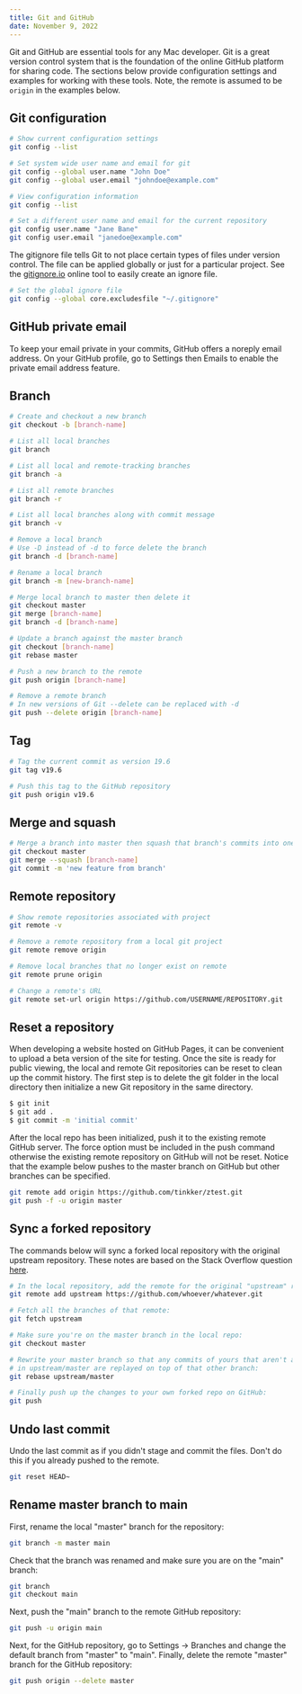 ```yaml
---
title: Git and GitHub
date: November 9, 2022
---
```


Git and GitHub are essential tools for any Mac developer. Git is a great version control system that is the foundation of the online GitHub platform for sharing code. The sections below provide configuration settings and examples for working with these tools. Note, the remote is assumed to be `origin` in the examples below.

## Git configuration

```bash
# Show current configuration settings
git config --list

# Set system wide user name and email for git
git config --global user.name "John Doe"
git config --global user.email "johndoe@example.com"

# View configuration information
git config --list

# Set a different user name and email for the current repository
git config user.name "Jane Bane"
git config user.email "janedoe@example.com"
```

The gitignore file tells Git to not place certain types of files under version control. The file can be applied globally or just for a particular project. See the [gitignore.io](https://www.gitignore.io) online tool to easily create an ignore file.

```bash
# Set the global ignore file
git config --global core.excludesfile "~/.gitignore"
```

## GitHub private email

To keep your email private in your commits, GitHub offers a noreply email address. On your GitHub profile, go to Settings then Emails to enable the private email address feature.

## Branch

```bash
# Create and checkout a new branch
git checkout -b [branch-name]

# List all local branches
git branch

# List all local and remote-tracking branches
git branch -a

# List all remote branches
git branch -r

# List all local branches along with commit message
git branch -v

# Remove a local branch
# Use -D instead of -d to force delete the branch
git branch -d [branch-name]

# Rename a local branch
git branch -m [new-branch-name]

# Merge local branch to master then delete it
git checkout master
git merge [branch-name]
git branch -d [branch-name]

# Update a branch against the master branch
git checkout [branch-name]
git rebase master

# Push a new branch to the remote
git push origin [branch-name]

# Remove a remote branch
# In new versions of Git --delete can be replaced with -d
git push --delete origin [branch-name]
```

## Tag

```bash
# Tag the current commit as version 19.6
git tag v19.6

# Push this tag to the GitHub repository
git push origin v19.6
```

## Merge and squash

```bash
# Merge a branch into master then squash that branch's commits into one commit message
git checkout master
git merge --squash [branch-name]
git commit -m 'new feature from branch'
```

## Remote repository

```bash
# Show remote repositories associated with project
git remote -v

# Remove a remote repository from a local git project
git remote remove origin

# Remove local branches that no longer exist on remote
git remote prune origin

# Change a remote's URL
git remote set-url origin https://github.com/USERNAME/REPOSITORY.git
```

## Reset a repository

When developing a website hosted on GitHub Pages, it can be convenient to upload a beta version of the site for testing. Once the site is ready for public viewing, the local and remote Git repositories can be reset to clean up the commit history. The first step is to delete the git folder in the local directory then initialize a new Git repository in the same directory.

```bash
$ git init
$ git add .
$ git commit -m 'initial commit'
```

After the local repo has been initialized, push it to the existing remote GitHub server. The force option must be included in the push command otherwise the existing remote repository on GitHub will not be reset. Notice that the example below pushes to the master branch on GitHub but other branches can be specified.

```bash
git remote add origin https://github.com/tinkker/ztest.git
git push -f -u origin master
```

## Sync a forked repository

The commands below will sync a forked local repository with the original upstream repository. These notes are based on the Stack Overflow question [here](https://stackoverflow.com/questions/7244321/how-do-i-update-a-github-forked-repository).

```bash
# In the local repository, add the remote for the original "upstream" repo:
git remote add upstream https://github.com/whoever/whatever.git

# Fetch all the branches of that remote:
git fetch upstream

# Make sure you're on the master branch in the local repo:
git checkout master

# Rewrite your master branch so that any commits of yours that aren't already
# in upstream/master are replayed on top of that other branch:
git rebase upstream/master

# Finally push up the changes to your own forked repo on GitHub:
git push
```

## Undo last commit

Undo the last commit as if you didn't stage and commit the files. Don't do this if you already pushed to the remote.

```bash
git reset HEAD~
```

## Rename master branch to main

First, rename the local "master" branch for the repository:

```bash
git branch -m master main
```

Check that the branch was renamed and make sure you are on the "main" branch:

```bash
git branch
git checkout main
```

Next, push the "main" branch to the remote GitHub repository:

```bash
git push -u origin main
```

Next, for the GitHub repository, go to Settings -> Branches and change the default branch from "master" to "main". Finally, delete the remote "master" branch for the GitHub repository:

```bash
git push origin --delete master
```
